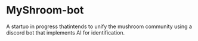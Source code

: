 # MyShroom-bot
A startuo in progress thatintends to unify the mushroom community using a discord bot that implements AI for identification.

